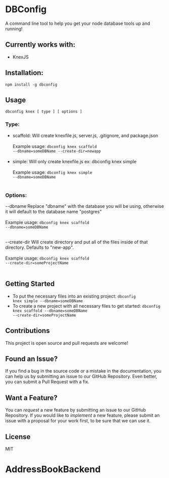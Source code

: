 
# DBConfig
A command line tool to help you get your node database tools up and running!

## Currently works with:
 - KnexJS

## Installation:
<code>npm install -g dbconfig</code>

## Usage
<code>dbconfig knex [ type ] [ options ]</code>

### Type:
 - scaffold: Will create knexfile.js, server.js, .gitignore, and package.json<br><br>
 Example usage: <code>dbconfig knex scaffold --dbname=someDBName --create-dir=newapp</code><br><br>
 - simple: Will only create knexfile.js
 ex: dbconfig knex simple
 <br><br>
 Example usage: <code>dbconfig knex simple --dbname=someDBName</code><br><br>

### Options:
 --dbname            Replace "dbname" with the database you will be using, otherwise it will default to the database name "postgres"<br><br>
 Example usage: <code>dbconfig knex scaffold --dbname=someDBName</code><br><br>

 --create-dir        Will create directory and put all of the files inside of that directory. Defaults to "new-app".<br><br>
 Example usage: <code>dbconfig knex scaffold --create-dir=someProjectName</code><br><br>

## Getting Started

- To put the necessary files into an existing project:
<code>dbconfig knex simple --dbname=someDBName</code>
- To create a new project with all necessary files to get started:
<code>dbconfig knex scaffold --dbname=someDBName --create-dir=someProjectName</code>

## Contributions
This project is open source and pull requests are welcome!

## Found an Issue?
If you find a bug in the source code or a mistake in the documentation, you can help us by submitting an issue to our GitHub Repository. Even better, you can submit a Pull Request with a fix.

## Want a Feature?
You can *request* a new feature by submitting an issue to our GitHub
Repository. If you would like to *implement* a new feature, please submit an issue with a proposal for your work first, to be sure that we can use it.

## License
MIT
# AddressBookBackend
